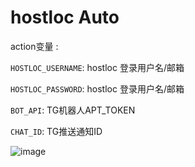 #    hostloc Auto
 action变量 :

`HOSTLOC_USERNAME`: hostloc 登录用户名/邮箱

`HOSTLOC_PASSWORD`: hostloc 登录用户名/邮箱

`BOT_API`: TG机器人APT_TOKEN

`CHAT_ID`: TG推送通知ID

![image](https://user-images.githubusercontent.com/60499235/165674273-9771a1d0-afc2-4d17-89b2-28098c6d4e9d.png)
